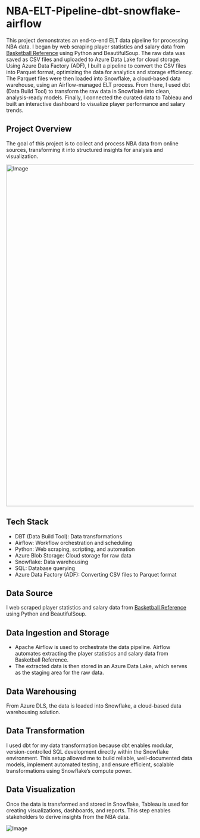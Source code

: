 # NBA-ELT-Pipeline-dbt-snowflake-airflow
This project demonstrates an end-to-end ELT data pipeline for processing NBA data. I began by web scraping player statistics and salary data from [Basketball Reference](https://www.basketball-reference.com/) using Python and BeautifulSoup. The raw data was saved as CSV files and uploaded to Azure Data Lake for cloud storage. Using Azure Data Factory (ADF), I built a pipeline to convert the CSV files into Parquet format, optimizing the data for analytics and storage efficiency. The Parquet files were then loaded into Snowflake, a cloud-based data warehouse, using an Airflow-managed ELT process. From there, I used dbt (Data Build Tool) to transform the raw data in Snowflake into clean, analysis-ready models. Finally, I connected the curated data to Tableau and built an interactive dashboard to visualize player performance and salary trends.

## Project Overview
The goal of this project is to collect and process NBA data from online sources, transforming it into structured insights for analysis and visualization.

<img width="914" alt="Image" src="https://github.com/user-attachments/assets/38ec643a-c984-4e72-881b-5705162b753e" />

## Tech Stack
* DBT (Data Build Tool): Data transformations
* Airflow: Workflow orchestration and scheduling
* Python: Web scraping, scripting, and automation
* Azure Blob Storage: Cloud storage for raw data
* Snowflake: Data warehousing
* SQL: Database querying
* Azure Data Factory (ADF): Converting CSV files to Parquet format

## Data Source
I web scraped player statistics and salary data from [Basketball Reference](https://www.basketball-reference.com/) using Python and BeautifulSoup.

## Data Ingestion and Storage
* Apache Airflow is used to orchestrate the data pipeline. Airflow automates extracting the player statistics and salary data from Basketball Reference.
* The extracted data is then stored in an Azure Data Lake, which serves as the staging area for the raw data.

## Data Warehousing
From Azure DLS, the data is loaded into Snowflake, a cloud-based data warehousing solution.

## Data Transformation
I used dbt for my data transformation because dbt enables modular, version-controlled SQL development directly within the Snowflake environment. This setup allowed me to build reliable, well-documented data models, implement automated testing, and ensure efficient, scalable transformations using Snowflake’s compute power.

## Data Visualization
Once the data is transformed and stored in Snowflake, Tableau is used for creating visualizations, dashboards, and reports. This step enables stakeholders to derive insights from the NBA data.

![Image](https://github.com/user-attachments/assets/f0005bf2-730f-4915-8fc2-0f3e54c7a547)

